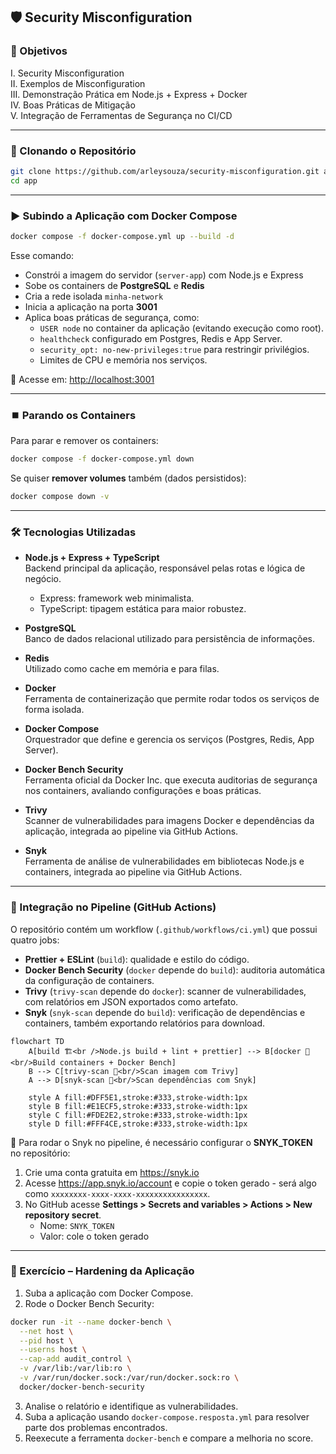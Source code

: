 ## 🛡 Security Misconfiguration


### 📌 Objetivos

I. Security Misconfiguration  
II. Exemplos de Misconfiguration  
III. Demonstração Prática em Node.js + Express + Docker  
IV. Boas Práticas de Mitigação  
V. Integração de Ferramentas de Segurança no CI/CD  


---

### 🚀 Clonando o Repositório

```bash
git clone https://github.com/arleysouza/security-misconfiguration.git app
cd app
```


---

### ▶️ Subindo a Aplicação com Docker Compose

```bash
docker compose -f docker-compose.yml up --build -d
```

Esse comando:
- Constrói a imagem do servidor (`server-app`) com Node.js e Express  
- Sobe os containers de **PostgreSQL** e **Redis**  
- Cria a rede isolada `minha-network`  
- Inicia a aplicação na porta **3001**  
- Aplica boas práticas de segurança, como:
    - `USER node` no container da aplicação (evitando execução como root).
    - `healthcheck` configurado em Postgres, Redis e App Server.
    - `security_opt: no-new-privileges:true` para restringir privilégios.
    - Limites de CPU e memória nos serviços.

📍 Acesse em: [http://localhost:3001](http://localhost:3001)


---

### ⏹️ Parando os Containers

Para parar e remover os containers:

```bash
docker compose -f docker-compose.yml down
```

Se quiser **remover volumes** também (dados persistidos):

```bash
docker compose down -v
```


---

### 🛠️ Tecnologias Utilizadas

- **Node.js + Express + TypeScript**  
  Backend principal da aplicação, responsável pelas rotas e lógica de negócio.  
  - Express: framework web minimalista.  
  - TypeScript: tipagem estática para maior robustez.  

- **PostgreSQL**  
  Banco de dados relacional utilizado para persistência de informações.  

- **Redis**  
  Utilizado como cache em memória e para filas.  

- **Docker**  
  Ferramenta de containerização que permite rodar todos os serviços de forma isolada.  

- **Docker Compose**  
  Orquestrador que define e gerencia os serviços (Postgres, Redis, App Server).  

- **Docker Bench Security**  
  Ferramenta oficial da Docker Inc. que executa auditorias de segurança nos containers, avaliando configurações e boas práticas. 

- **Trivy**  
  Scanner de vulnerabilidades para imagens Docker e dependências da aplicação, integrada ao pipeline via GitHub Actions.

- **Snyk**  
  Ferramenta de análise de vulnerabilidades em bibliotecas Node.js e containers, integrada ao pipeline via GitHub Actions.


---

### 🧪 Integração no Pipeline (GitHub Actions)

O repositório contém um workflow (`.github/workflows/ci.yml`) que possui quatro jobs:
- **Prettier + ESLint** (`build`): qualidade e estilo do código.
- **Docker Bench Security** (`docker` depende do `build`): auditoria automática da configuração de containers.
- **Trivy** (`trivy-scan` depende do `docker`): scanner de vulnerabilidades, com relatórios em JSON exportados como artefato.
- **Snyk** (`snyk-scan` depende do `build`): verificação de dependências e containers, também exportando relatórios para download.

```mermaid
flowchart TD
    A[build 🏗<br />Node.js build + lint + prettier] --> B[docker 🐳<br/>Build containers + Docker Bench]
    B --> C[trivy-scan 🔎<br/>Scan imagem com Trivy]
    A --> D[snyk-scan 🧪<br/>Scan dependências com Snyk]

    style A fill:#DFF5E1,stroke:#333,stroke-width:1px
    style B fill:#E1ECF5,stroke:#333,stroke-width:1px
    style C fill:#FDE2E2,stroke:#333,stroke-width:1px
    style D fill:#FFF4CE,stroke:#333,stroke-width:1px
```

📌 Para rodar o Snyk no pipeline, é necessário configurar o **SNYK_TOKEN** no repositório:
1. Crie uma conta gratuita em https://snyk.io
2. Acesse https://app.snyk.io/account e copie o token gerado - será algo como `xxxxxxxx-xxxx-xxxx-xxxxxxxxxxxxxxxx`.
3. No GitHub acesse **Settings > Secrets and variables > Actions > New repository secret**.
    - Nome: `SNYK_TOKEN`
    - Valor: cole o token gerado

---

### 🔐 Exercício – Hardening da Aplicação

1. Suba a aplicação com Docker Compose.  
2. Rode o Docker Bench Security:  

```bash
docker run -it --name docker-bench \
  --net host \
  --pid host \
  --userns host \
  --cap-add audit_control \
  -v /var/lib:/var/lib:ro \
  -v /var/run/docker.sock:/var/run/docker.sock:ro \
  docker/docker-bench-security

```

3. Analise o relatório e identifique as vulnerabilidades.
4. Suba a aplicação usando `docker-compose.resposta.yml` para resolver parte dos problemas
encontrados.
5. Reexecute a ferramenta `docker-bench` e compare a melhoria no score.



